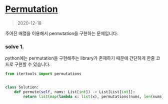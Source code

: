 # [Permutation](https://leetcode.com/explore/interview/card/top-interview-questions-medium/109/backtracking/795/)

> 2020-12-18

주어진 배열을 이용해서 permutation을 구현하는 문제입니다.

### solve 1.
python에는 permutation을 구현해주는 library가 존재하기 때문에 간단하게 한줄 코드로 구현할 수 있습니다.

```python
from itertools import permutations


class Solution:
    def permute(self, nums: List[int]) -> List[List[int]]:
        return list(map(lambda x: list(x), permutations(nums, len(nums))))
```
